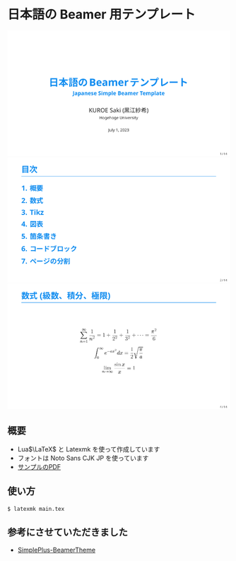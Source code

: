 # 日本語の Beamer 用テンプレート

![Alt text](out/image-01.png)
![Alt text](out/image-02.png)
![Alt text](out/image-04.png)

## 概要
- Lua$\LaTeX$ と Latexmk を使って作成しています
- フォントは Noto Sans CJK JP を使っています
- [サンプルのPDF](./out/main.pdf)

## 使い方
```
$ latexmk main.tex
```

## 参考にさせていただきました
- [SimplePlus-BeamerTheme](https://github.com/PM25/SimplePlus-BeamerTheme)